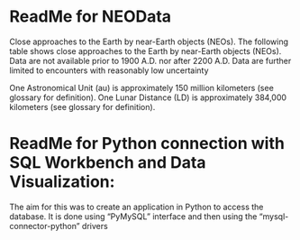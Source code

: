 # ReadMe for NEOData
Close approaches to the Earth by near-Earth objects (NEOs).
The following table shows close approaches to the Earth by near-Earth objects (NEOs). Data are not available prior to 1900 A.D. nor after 2200 A.D. Data are further limited to encounters with reasonably low uncertainty

One Astronomical Unit (au) is approximately 150 million kilometers (see glossary for definition).
One Lunar Distance (LD) is approximately 384,000 kilometers (see glossary for definition).


# ReadMe for Python connection with SQL Workbench and Data Visualization: 

The aim for this was to create an application in Python to access the database.
It is done using “PyMySQL” interface and then using the “mysql-connector-python” drivers

